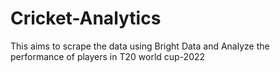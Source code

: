 # Cricket-Analytics

This aims to scrape the data using Bright Data and Analyze the performance of players in T20 world cup-2022
